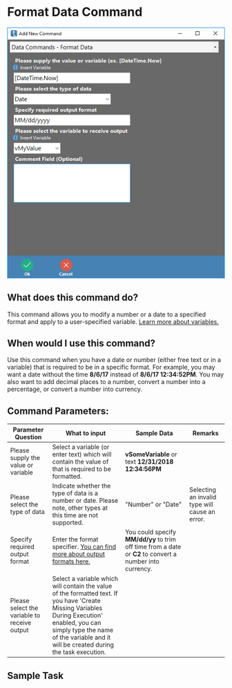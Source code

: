 <!-- TITLE: Format Data Command -->
# Format Data Command
![Format Data](/uploads/automation-commands/format-data.png "Format Data")

## What does this command do?
This command allows you to modify a number or a date to a specified format and apply to a user-specified variable.  [Learn more about variables.](/concepts/variables)

## When would I use this command?
Use this command when you have a date or number (either free text or in a variable) that is required to be in a specific format.  For example, you may want a date without the time **8/6/17** instead of **8/6/17 12:34:52PM**.  You may also want to add decimal places to a number, convert a number into a percentage, or convert a number into currency.

## Command Parameters:

| Parameter Question   	| What to input  	|  Sample Data 	| Remarks  	|
|---					|---				|---			|---		|
|Please supply the value or variable	| Select a variable (or enter text) which will contain the value of that is required to be formatted.   	|  **vSomeVariable** or text **12/31/2018 12:34:56PM**  	|  	|
|Please select the type of data  	|  Indicate whether the type of data is a number or date.  Please note, other types at this time are not supported.  	| "Number" or "Date"  	|  Selecting an invalid type will cause an error. 	|
|Specify required output format  	|  Enter the format specifier.  [You can find more about output formats here.](https://docs.microsoft.com/en-us/dotnet/standard/base-types/formatting-types)	| You could specify **MM/dd/yy** to trim off time from a date or **C2** to convert a number into currency.   	|   	|
|Please select the variable to receive output  	|  Select a variable which will contain the value of the formatted text.  If you have 'Create Missing Variables During Execution' enabled, you can simply type the name of the variable and it will be created during the task execution. 	|   	|   	|

## Sample Task